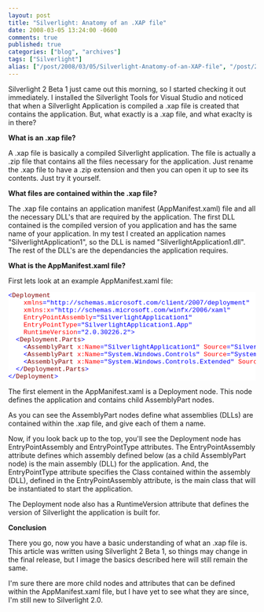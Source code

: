 ```yaml
---
layout: post
title: "Silverlight: Anatomy of an .XAP file"
date: 2008-03-05 13:24:00 -0600
comments: true
published: true
categories: ["blog", "archives"]
tags: ["Silverlight"]
alias: ["/post/2008/03/05/Silverlight-Anatomy-of-an-XAP-file", "/post/2008/03/05/silverlight-anatomy-of-an-xap-file"]
---
```

<!-- more -->
<p>Silverlight 2 Beta 1 just came out this morning, so I started checking it out immediately. I installed the Silverlight Tools for Visual Studio and noticed that when a Silverlight Application is compiled a .xap file is created that contains the application. But, what exactly is a .xap file, and what exaclty is in there? </p>  <p><strong>What is an .xap file?</strong> </p>  <p>A .xap file is basically a compiled Silverlight application. The file is actually a .zip file that contains all the files necessary for the application. Just rename the .xap file to have a .zip extension and then you can open it up to see its contents. Just try it yourself. </p>  <p><strong>What files are contained within the .xap file?</strong> </p>  <p>The .xap file contains an application manifest (AppManifest.xaml) file and all the necessary DLL's that are required by the application. The first DLL contained is the compiled version of you application and has the same name of your application. In my test I created an application names &quot;SilverlightApplication1&quot;, so the DLL is named &quot;SilverlightApplication1.dll&quot;. The rest of the DLL's are the dependancies the application requires. </p>  <p><strong>What is the AppManifest.xaml file?</strong> </p>  <p>First lets look at an example AppManifest.xaml file:</p>  <pre class="csharpcode"><span class="kwrd">&lt;</span><span class="html">Deployment</span>
    <span class="attr">xmlns</span><span class="kwrd">=&quot;http://schemas.microsoft.com/client/2007/deployment&quot;</span>
    <span class="attr">xmlns:x</span><span class="kwrd">=&quot;http://schemas.microsoft.com/winfx/2006/xaml&quot;</span>
    <span class="attr">EntryPointAssembly</span><span class="kwrd">=&quot;SilverlightApplication1&quot;</span>
    <span class="attr">EntryPointType</span><span class="kwrd">=&quot;SilverlightApplication1.App&quot;</span>
    <span class="attr">RuntimeVersion</span><span class="kwrd">=&quot;2.0.30226.2&quot;</span><span class="kwrd">&gt;</span>
  <span class="kwrd">&lt;</span><span class="html">Deployment.Parts</span><span class="kwrd">&gt;</span>
    <span class="kwrd">&lt;</span><span class="html">AssemblyPart</span> <span class="attr">x:Name</span><span class="kwrd">=&quot;SilverlightApplication1&quot;</span> <span class="attr">Source</span><span class="kwrd">=&quot;SilverlightApplication1.dll&quot;</span> <span class="kwrd">/&gt;</span>
    <span class="kwrd">&lt;</span><span class="html">AssemblyPart</span> <span class="attr">x:Name</span><span class="kwrd">=&quot;System.Windows.Controls&quot;</span> <span class="attr">Source</span><span class="kwrd">=&quot;System.Windows.Controls.dll&quot;</span> <span class="kwrd">/&gt;</span>
    <span class="kwrd">&lt;</span><span class="html">AssemblyPart</span> <span class="attr">x:Name</span><span class="kwrd">=&quot;System.Windows.Controls.Extended&quot;</span> <span class="attr">Source</span><span class="kwrd">=&quot;System.Windows.Controls.Extended.dll&quot;</span> <span class="kwrd">/&gt;</span>
  <span class="kwrd">&lt;/</span><span class="html">Deployment.Parts</span><span class="kwrd">&gt;</span>
<span class="kwrd">&lt;/</span><span class="html">Deployment</span><span class="kwrd">&gt;</span></pre>
<style type="text/css">
.csharpcode, .csharpcode pre
{
	font-size: small;
	color: black;
	font-family: consolas, "Courier New", courier, monospace;
	background-color: #ffffff;
	/*white-space: pre;*/
}
.csharpcode pre { margin: 0em; }
.csharpcode .rem { color: #008000; }
.csharpcode .kwrd { color: #0000ff; }
.csharpcode .str { color: #006080; }
.csharpcode .op { color: #0000c0; }
.csharpcode .preproc { color: #cc6633; }
.csharpcode .asp { background-color: #ffff00; }
.csharpcode .html { color: #800000; }
.csharpcode .attr { color: #ff0000; }
.csharpcode .alt 
{
	background-color: #f4f4f4;
	width: 100%;
	margin: 0em;
}
.csharpcode .lnum { color: #606060; }</style>

<p>The first element in the AppManifest.xaml is a Deployment node. This node defines the application and contains child AssemblyPart nodes. </p>

<p>As you can see the AssemblyPart nodes define what assemblies (DLLs) are contained within the .xap file, and give each of them a name. </p>

<p>Now, if you look back up to the top, you'll see the Deployment node has EntryPointAssembly and EntryPointType attributes. The EntryPointAssembly attribute defines which assembly defined below (as a child AssemblyPart node) is the main assembly (DLL) for the application. And, the EntryPointType attribute specifies the Class contained within the assembly (DLL), defined in the EntryPointAssembly attribute, is the main class that will be instantiated to start the application. </p>

<p>The Deployment node also has a RuntimeVersion attribute that defines the version of Silverlight the application is built for. </p>

<p><strong>Conclusion</strong>&#160; </p>

<p>There you go, now you have a basic understanding of what an .xap file is. This article was written using Silverlight 2 Beta 1, so things may change in the final release, but I image the basics described here will still remain the same. </p>

<p>I'm sure there are more child nodes and attributes that can be defined within the AppManifest.xaml file, but I have yet to see what they are since, I'm still new to Silverlight 2.0. </p>
